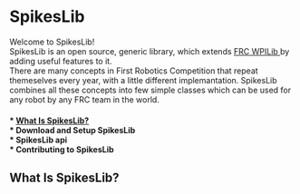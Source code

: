 <h1> SpikesLib </h1>
Welcome to SpikesLib! </br>
SpikesLib is an open source, generic library, which extends <a href='https://github.com/wpilibsuite/allwpilib'> FRC WPILib </a> by adding useful features to it. </br>
There are many concepts in First Robotics Competition that repeat themeselves every year, with a little different implemantation. SpikesLib 
combines all these concepts into few simple classes which can be used for any robot by any FRC team in the world.

<h4>
* <a href='Spikes-Lib/README.MD'>What Is SpikesLib?</a> </br>
* Download and Setup SpikesLib </br>
* SpikesLib api </br>
* Contributing to SpikesLib </br>
</h4>

<h2> What Is SpikesLib? </h2>
